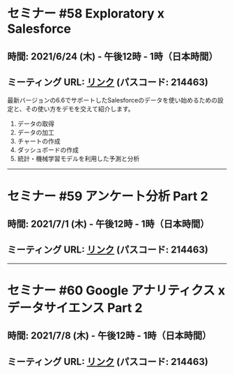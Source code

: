 # セミナー #58 Exploratory x Salesforce

## 時間: 2021/6/24 (木) - 午後12時 - 1時（日本時間）

## ミーティング URL: [リンク](https://us02web.zoom.us/j/331585134?pwd=VGVyeXBRWjFMT2hESFdhSU45Z2d0dz09) (パスコード: 214463)

最新バージョンの6.6でサポートしたSalesforceのデータを使い始めるための設定と、その使い方をデモを交えて紹介します。

1. データの取得
2. データの加工
3. チャートの作成
4. ダッシュボードの作成
5. 統計・機械学習モデルを利用した予測と分析

---

# セミナー #59 アンケート分析 Part 2

## 時間: 2021/7/1 (木) - 午後12時 - 1時（日本時間）

## ミーティング URL: [リンク](https://us02web.zoom.us/j/331585134?pwd=VGVyeXBRWjFMT2hESFdhSU45Z2d0dz09) (パスコード: 214463)

---

# セミナー #60 Google アナリティクス x データサイエンス Part 2

## 時間: 2021/7/8 (木) - 午後12時 - 1時（日本時間）

## ミーティング URL: [リンク](https://us02web.zoom.us/j/331585134?pwd=VGVyeXBRWjFMT2hESFdhSU45Z2d0dz09) (パスコード: 214463)
